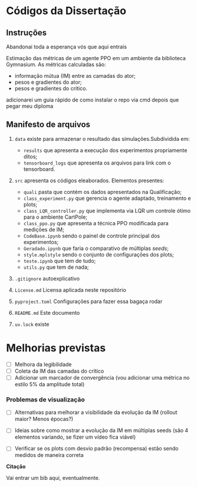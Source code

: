 # Códigos da Dissertação

## Instruções

Abandonai toda a esperança vós que aqui entrais

Estimação das métricas de um agente PPO em um ambiente da biblioteca Gymnasium.
As métricas calculadas são:
- informação mútua (IM) entre as camadas do ator;
- pesos e gradientes do ator;
- pesos e gradientes do crítico.

adicionarei um guia rápido de como instalar o repo via cmd depois que pegar meu diploma

## Manifesto de arquivos

1. `data`
existe para armazenar o resultado das simulações.Subdividida em:
    - `results`
    que apresenta a execução dos experimentos propriamente ditos;
    - `tensorboard_logs`
    que apresenta os arquivos para link com o tensorboard.
    
2. `src` 
apresenta os códigos eleaborados. Elementos presentes:
    - `quali` 
    pasta que contém os dados apresentados na Qualificação;
    - `class_experiment.py`
    que gerencia o agente adaptado, treinamento e plots;
    - `class_LQR_controller.py`
    que implementa via LQR um controle ótimo para o ambiente CartPole;
    - `class_ppo.py`
    que apresenta a técnica PPO modificada para medições de IM;
    - `CodeBase.ipynb`
    sendo o painel de controle principal dos experimentos;
    - `Geradado.ipynb`
    que faria o comparativo de múltiplas _seeds_;
    - `style.mplstyle`
    sendo o conjunto de configurações dos plots;
    - `teste.ipynb`
    que tem de tudo;
    - `utils.py`
    que tem de nada;

3. `.gitignore` 
autoexplicativo

4. `License.md` 
Licensa aplicada neste repositório

5. `pyproject.toml`
Configurações para fazer essa bagaça rodar

6. `README.md`
Este documento

7. `uv.lock`
existe

## 



# Melhorias previstas

- [ ] Melhora da legibilidade
- [ ] Coleta da IM das camadas do crítico
- [ ] Adicionar um marcador de convergência (vou adicionar uma métrica no estilo 5% da amplitude total)

### Problemas de visualização
- [ ] Alternativas para melhorar a visibilidade da evolução da IM (rollout maior? Menos épocas?)
- [ ] Ideias sobre como mostrar a evolução da IM em múltiplas seeds (são 4 elementos variando, se fizer um vídeo fica viável)
- [ ] Verificar se os plots com desvio padrão (recompensa) estão sendo medidos de maneira correta


**Citação**

Vai entrar um bib aqui, eventualmente.